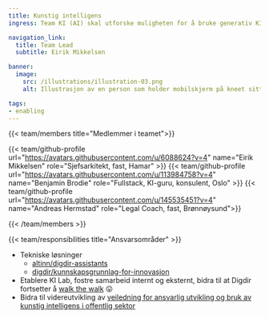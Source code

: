 ```yaml
---
title: Kunstig intelligens
ingress: Team KI (AI) skal utforske muligheten for å bruke generativ KI (AI) i produkter, tjenester og fellesløsninger.

navigation_link:
  title: Team Lead
  subtitle: Eirik Mikkelsen

banner:
  image:
    src: /illustrations/illustration-03.png
    alt: Illustrasjon av en person som holder mobilskjerm på kneet sitt

tags:
- enabling
---
```


{{< team/members title="Medlemmer i teamet">}}

{{< team/github-profile url="https://avatars.githubusercontent.com/u/6088624?v=4" name="Eirik Mikkelsen" role="Sjefsarkitekt, fast, Hamar" >}}
{{< team/github-profile url="https://avatars.githubusercontent.com/u/113984758?v=4" name="Benjamin Brodie" role="Fullstack, KI-guru, konsulent, Oslo" >}}
{{< team/github-profile url="https://avatars.githubusercontent.com/u/145535451?v=4" name="Andreas Hermstad" role="Legal Coach, fast, Brønnøysund">}}

{{< /team/members >}}

{{< team/responsibilities title="Ansvarsområder" >}}

- Tekniske løsninger
  - [altinn/digdir-assistants](https://github.com/Altinn/digdir-assistants)
  - [digdir/kunnskapsgrunnlag-for-innovasjon](https://github.com/digdir/kunnskapsgrunnlag-for-innovasjon)
- Etablere KI Lab, fostre samarbeid internt og eksternt, bidra til at Digdir fortsetter å [walk the walk](https://www.kode24.no/artikkel/81951932) 😛
- Bidra til videreutvikling av [veiledning for ansvarlig utvikling og bruk av kunstig intelligens i offentlig sektor](https://www.digdir.no/kunstig-intelligens/kunstig-intelligens/4132)
